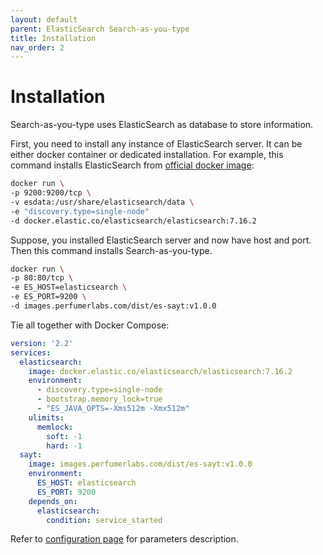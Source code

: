 ```yaml
---
layout: default
parent: ElasticSearch Search-as-you-type
title: Installation
nav_order: 2
---
```


Installation
============

Search-as-you-type uses ElasticSearch as database to store information.

First, you need to install any instance of ElasticSearch server. It can be either docker container or dedicated installation.
For example, this command installs ElasticSearch from [official docker image](https://www.elastic.co/guide/en/elasticsearch/reference/current/docker.html):

```bash
docker run \
-p 9200:9200/tcp \
-v esdata:/usr/share/elasticsearch/data \
-e "discovery.type=single-node"
-d docker.elastic.co/elasticsearch/elasticsearch:7.16.2
```

Suppose, you installed ElasticSearch server and now have host and port. Then this command installs Search-as-you-type.

```bash
docker run \
-p 80:80/tcp \
-e ES_HOST=elasticsearch \
-e ES_PORT=9200 \
-d images.perfumerlabs.com/dist/es-sayt:v1.0.0
```

Tie all together with Docker Compose:

```yml
version: '2.2'
services:
  elasticsearch:
    image: docker.elastic.co/elasticsearch/elasticsearch:7.16.2
    environment:
      - discovery.type=single-node
      - bootstrap.memory_lock=true
      - "ES_JAVA_OPTS=-Xms512m -Xmx512m"
    ulimits:
      memlock:
        soft: -1
        hard: -1
  sayt:
    image: images.perfumerlabs.com/dist/es-sayt:v1.0.0
    environment:
      ES_HOST: elasticsearch
      ES_PORT: 9200
    depends_on:
      elasticsearch:
        condition: service_started
```

Refer to [configuration page](/images/es-sayt/config) for parameters description.